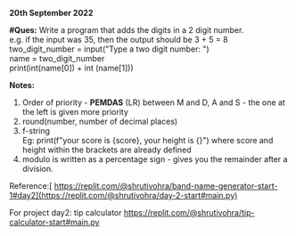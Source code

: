 **20th September 2022**

**#Ques:** Write a program that adds the digits in a 2 digit number. <br/> e.g. if the input was 35, then the output should be 3 + 5 = 8 <br/>
two_digit_number = input("Type a two digit number: ") <br/>
name = two_digit_number  <br/>
print(int(name[0]) + int (name[1])) <br/>

**Notes: <br/>**
1. Order of priority - **PEMDAS** (LR)
between M and D, A and S - the one at the left is given more priority 
2. round(number, number of decimal places) 
3. f-string <br/>
Eg: print(f"your score is {score}, your height is {}") where score and height within the brackets are already defined <br/>
4. modulo is written as a percentage sign -  gives you the remainder after a division.<br/>

Reference:[ https://replit.com/@shrutivohra/band-name-generator-start-1#day2](https://replit.com/@shrutivohra/day-2-start#main.py)

For project day2: tip calculator 
https://replit.com/@shrutivohra/tip-calculator-start#main.py
